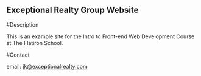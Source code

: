 Exceptional Realty Group Website
---

#Description

This is an example site for the Intro to Front-end Web Development Course at The Flatiron School.

#Contact

email: jk@exceptionalrealty.com
